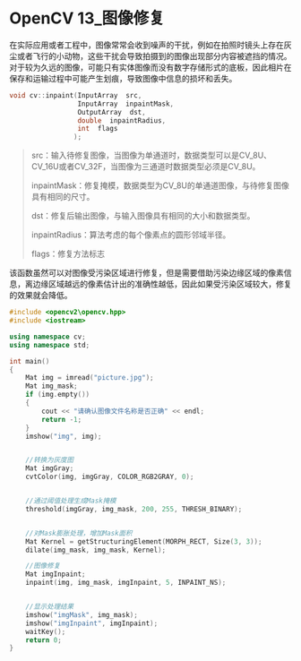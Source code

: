# OpenCV 13_图像修复

在实际应用或者工程中，图像常常会收到噪声的干扰，例如在拍照时镜头上存在灰尘或者飞行的小动物，这些干扰会导致拍摄到的图像出现部分内容被遮挡的情况。对于较为久远的图像，可能只有实体图像而没有数字存储形式的底板，因此相片在保存和运输过程中可能产生划痕，导致图像中信息的损坏和丢失。

```c++
void cv::inpaint(InputArray  src,
                 InputArray  inpaintMask,
                 OutputArray  dst,
                 double  inpaintRadius,
                 int  flags 
                );
```

>src：输入待修复图像，当图像为单通道时，数据类型可以是CV_8U、CV_16U或者CV_32F，当图像为三通道时数据类型必须是CV_8U。
>
>inpaintMask：修复掩模，数据类型为CV_8U的单通道图像，与待修复图像具有相同的尺寸。
>
>dst：修复后输出图像，与输入图像具有相同的大小和数据类型。
>
>inpaintRadius：算法考虑的每个像素点的圆形邻域半径。
>
>flags：修复方法标志

该函数虽然可以对图像受污染区域进行修复，但是需要借助污染边缘区域的像素信息，离边缘区域越远的像素估计出的准确性越低，因此如果受污染区域较大，修复的效果就会降低。

```c++
#include <opencv2\opencv.hpp>
#include <iostream>

using namespace cv;
using namespace std;

int main()
{
	Mat img = imread("picture.jpg");
	Mat img_mask;
	if (img.empty())
	{
		cout << "请确认图像文件名称是否正确" << endl;
		return -1;
	}
	imshow("img", img);


	//转换为灰度图
	Mat imgGray;
	cvtColor(img, imgGray, COLOR_RGB2GRAY, 0);


	//通过阈值处理生成Mask掩模
	threshold(imgGray, img_mask, 200, 255, THRESH_BINARY);


	//对Mask膨胀处理，增加Mask面积
	Mat Kernel = getStructuringElement(MORPH_RECT, Size(3, 3));
	dilate(img_mask, img_mask, Kernel);

	//图像修复
	Mat imgInpaint;
	inpaint(img, img_mask, imgInpaint, 5, INPAINT_NS);


	//显示处理结果
	imshow("imgMask", img_mask);
	imshow("imgInpaint", imgInpaint);
	waitKey();
	return 0;
}
```
